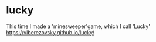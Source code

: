 # lucky
This time I made a 'minesweeper'game, which I call 'Lucky'
https://vlberezovsky.github.io/lucky/
